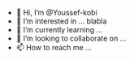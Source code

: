 - 👋 Hi, I’m @Youssef-kobi
- 👀 I’m interested in ... blabla
- 🌱 I’m currently learning ...
- 💞️ I’m looking to collaborate on ...
- 📫 How to reach me ...

<!---
Youssef-kobi/Youssef-kobi is a ✨ special ✨ repository because its `README.md` (this file) appears on your GitHub profile.
You can click the Preview link to take a look at your changes.
--->
